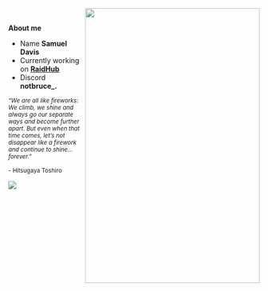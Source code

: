 <img src="https://media.tenor.com/BJ-9w-MUVCMAAAAC/tis100-sad.gif" height="550" width="350" align="right" />
<br />

**About me**
- Name **Samuel Davis**
- Currently working on [**RaidHub**](https://raidhub.app/)
- Discord **notbruce_.**

<sub> *“We are all like fireworks: We climb, we shine and always go our separate ways and become further apart. But even when that time comes, let’s not disappear like a firework and continue to shine… forever.”*</sub> 

<sub>- Hitsugaya Toshiro</sub>

![](https://komarev.com/ghpvc/?username=NotBruce&color=6eb1f5)
